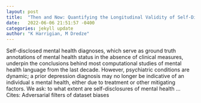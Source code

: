 ```yaml
---
layout: post
title:  "Then and Now: Quantifying the Longitudinal Validity of Self-Disclosed Depression Diagnoses"
date:   2022-06-06 21:51:57 -0400
categories: jekyll update
author: "K Harrigian, M Dredze"
---
```

Self-disclosed mental health diagnoses, which serve as ground truth annotations of mental health status in the absence of clinical measures, underpin the conclusions behind most computational studies of mental health language from the last decade. However, psychiatric conditions are dynamic; a prior depression diagnosis may no longer be indicative of an individual s mental health, either due to treatment or other mitigating factors. We ask: to what extent are self-disclosures of mental health …
Cites: ‪Adversarial filters of dataset biases‬  